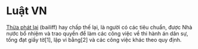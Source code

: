 # Luật VN

[Thừa phát lại](https://vi.wikipedia.org/wiki/Th%E1%BB%ABa_ph%C3%A1t_l%E1%BA%A1i) (bailiff) hay chấp thế lại, là người có các tiêu chuẩn, được Nhà nước bổ nhiệm và trao quyền để làm các công việc về thi hành án dân sự, tống đạt giấy tờ[1], lập vi bằng[2] và các công việc khác theo quy định.